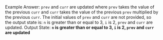 Example Answer:
`prev` and `curr` are updated where `prev` takes the value of the previous `curr` and `curr` takes the value of the previous `prev` multiplied by the previous `curr`. The initial values of `prev` and `curr` are not provided, so the output state is: `n` is greater than or equal to 3, `i` is 2, `prev` and `curr` are updated.
Output State: **`n` is greater than or equal to 3, `i` is 2, `prev` and `curr` are updated**